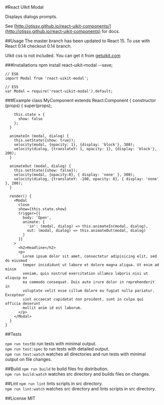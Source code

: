 #React UIkit Modal

Displays dialogs prompts.

See [http://otissv.github.io/react-uikit-components/](http://otissv.github.io/react-uikit-components) for docs.

##Usage
The master branch has been updated to React 15. To use with React 0.14 checkout 0.14 branch.

UIkit css is not included. You can get it from [getuikit.com](http://getuikit.com/)


###Installations
    npm install react-uikit-modal --save;

    // ES6  
    import Modal from 'react-uikit-modal';  

    // ES5  
    var Modal = require('react-uikit-modal').default;  


###Example
    class MyComponent extends React.Component {
      constructor (props) {
        super(props);

        this.state = {
          show: false
        };
      }

      animateIn (modal, dialog) {
        this.setState({show: true});
        velocity(modal, {opacity: 1}, {display: 'block'}, 300);
        velocity(dialog, {translateY: 1, opacity: 1}, {display: 'block'}, 200);
      }

      animateOut (modal, dialog) {
        this.setState({show: false});
        velocity(modal, {opacity:0}, { display: 'none' }, 300);
        velocity(dialog, {translateY: -100, opacity: 0}, { display: 'none' }, 200);
      }

      render() {
        <Modal
          close
          show={this.state.show}
          trigger={{
            body: 'Open',
            animate: {
              'in': (modal, dialog) => this.animateIn(modal, dialog),
              out: (modal, dialog) => this.animateOut(modal, dialog)
            }
          }}
        >
          <h2>Headline</h2>
          <p>
            Lorem ipsum dolor sit amet, consectetur adipisicing elit, sed do eiusmod
            tempor incididunt ut labore et dolore magna aliqua. Ut enim ad minim
            veniam, quis nostrud exercitation ullamco laboris nisi ut aliquip ex
            ea commodo consequat. Duis aute irure dolor in reprehenderit in
            voluptate velit esse cillum dolore eu fugiat nulla pariatur. Excepteur
            sint occaecat cupidatat non proident, sunt in culpa qui officia deserunt
            mollit anim id est laborum.
          </p>
        </Modal>
      }
    }

##Tests

`npm run test`to run tests with minimal output.  
`npm run test:spec` to run tests with detailed output.  
`npm run test:watch` watches all directories and run tests with minimal output on file changes.

##Build
`npm run build` to build files fro distribution.  
`npm run build:watch` watches src directory and builds files on changes.

##Lint
`npm run lint` lints scripts in src directory.  
`npm run lint:watch` watches src directory and lints scripts in src directory.

##License
MIT
